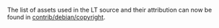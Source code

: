 The list of assets used in the LT source and their attribution can now be found in [contrib/debian/copyright](../contrib/debian/copyright).
